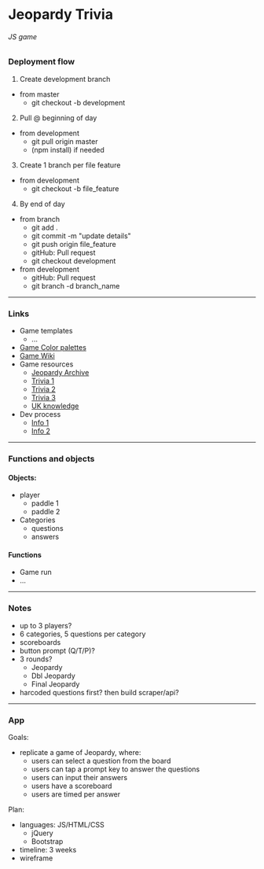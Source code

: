 # Jeopardy Trivia
###### JS game


### Deployment flow

1. Create development branch
  - from master
    - git checkout -b development
2. Pull @ beginning of day
  - from development
    - git pull origin master
    - (npm install) if needed
3. Create 1 branch per file feature
  - from development
    - git checkout -b file_feature
4. By end of day
  - from branch
    - git add .
    - git commit -m "update details"
    - git push origin file_feature
    - gitHub: Pull request
    - git checkout development
  - from development
    - gitHub: Pull request
    - git branch -d branch_name

---

### Links

- Game templates
  - ...
- [Game Color palettes](http://www.color-hex.com/color-palettes/)
- [Game Wiki](https://en.wikipedia.org/wiki/Jeopardy!)
- Game resources
  - [Jeopardy Archive](http://j-archive.com/)
  - [Trivia 1](http://www.quizwise.com/subjects)
  - [Trivia 2](http://trivia.fyi/)
  - [Trivia 3](http://www.triviacafe.com/categorytrivia/)
  - [UK knowledge](http://pubquizquestionshq.com/categories/general-knowledge)
- Dev process
  - [Info 1](https://css-tricks.com/app-from-scratch-1-design/)
  - [Info 2](https://developer.tizen.org/development/getting-started/web-application/application-development-process)

---

### Functions and objects

#### Objects:
- player
  - paddle 1
  - paddle 2
- Categories
  - questions
  - answers

#### Functions
- Game run
- ...

---

### Notes

- up to 3 players?
- 6 categories, 5 questions per category
- scoreboards
- button prompt (Q/T/P)?
- 3 rounds?
  - Jeopardy
  - Dbl Jeopardy
  - Final Jeopardy
- harcoded questions first? then build scraper/api?


---

### App

Goals:
- replicate a game of Jeopardy, where:
  - users can select a question from the board
  - users can tap a prompt key to answer the questions
  - users can input their answers
  - users have a scoreboard
  - users are timed per answer

Plan:
- languages: JS/HTML/CSS
  - jQuery
  - Bootstrap
- timeline: 3 weeks
- wireframe

